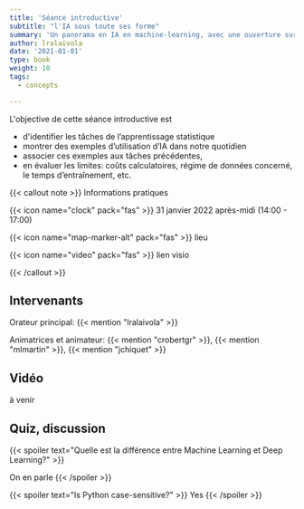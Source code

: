 ```yaml
---
title: 'Séance introductive'
subtitle: "l'IA sous toute ses forme"
summary: 'Un panorama en IA en machine-learning, avec une ouverture sur le sciences du vivant'
author: lralaivola
date: '2021-01-01'
type: book
weight: 10
tags:
  - concepts

---
```


L'objective de cette séance introductive est

- d'identifier les tâches de l’apprentissage statistique
- montrer des exemples d’utilisation d’IA dans notre quotidien
- associer ces exemples aux tâches précédentes, 
- en évaluer  les  limites: coûts  calculatoires,  régime de  données
  concerné, le temps d’entraînement, etc.

{{< callout note >}}
Informations pratiques

{{< icon name="clock" pack="fas" >}} 31 janvier 2022 après-midi (14:00 - 17:00)

{{< icon name="map-marker-alt" pack="fas" >}} lieu

{{< icon name="video" pack="fas" >}} lien visio

{{< /callout >}}


## Intervenants

Orateur principal: {{< mention "lralaivola" >}}

Animatrices et animateur: {{< mention "crobertgr" >}}, {{<
mention "mlmartin" >}}, {{< mention "jchiquet" >}}

## Vidéo

à venir

<!-- {{< youtube rfscVS0vtbw >}} -->

## Quiz, discussion

{{< spoiler text="Quelle est la différence entre Machine Learning et Deep Learning?" >}}

On en parle
{{< /spoiler >}}

{{< spoiler text="Is Python case-sensitive?" >}}
Yes
{{< /spoiler >}}
